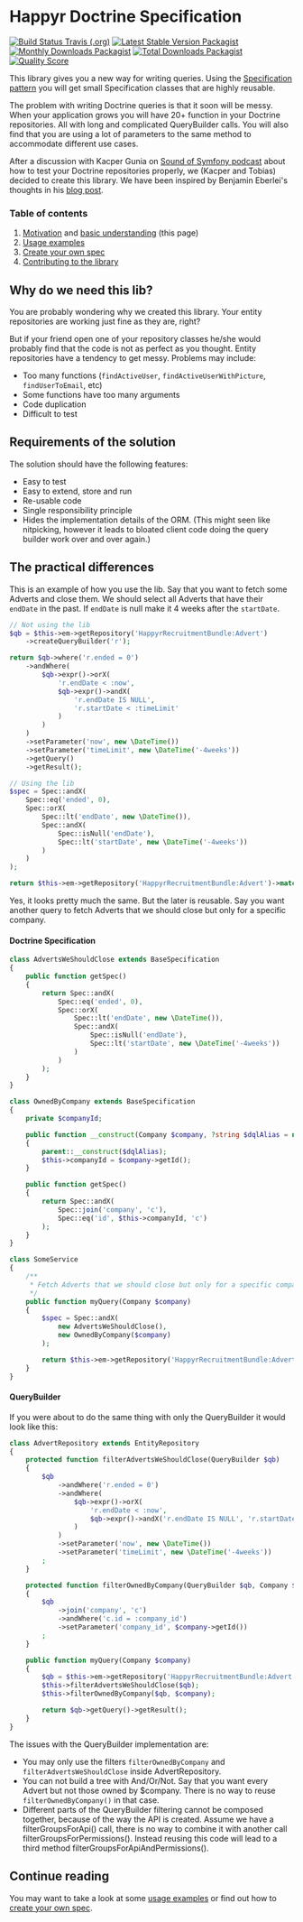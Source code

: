 # Happyr Doctrine Specification
[![Build Status Travis (.org)](https://img.shields.io/travis/happyr/doctrine-specification.svg)](https://travis-ci.org/Happyr/Doctrine-Specification)
[![Latest Stable Version Packagist](https://img.shields.io/packagist/v/happyr/doctrine-specification.svg)](https://packagist.org/packages/happyr/doctrine-specification)
[![Monthly Downloads Packagist](https://img.shields.io/packagist/dm/happyr/doctrine-specification.svg)](https://packagist.org/packages/happyr/doctrine-specification)
[![Total Downloads Packagist](https://img.shields.io/packagist/dt/happyr/doctrine-specification.svg)](https://packagist.org/packages/happyr/doctrine-specification)
[![Quality Score](https://img.shields.io/scrutinizer/g/happyr/doctrine-specification.svg)](https://scrutinizer-ci.com/g/happyr/doctrine-specification)

This library gives you a new way for writing queries. Using the [Specification pattern][wiki_spec_pattern] you will
get small Specification classes that are highly reusable.

The problem with writing Doctrine queries is that it soon will be messy. When your application grows you will have
20+ function in your Doctrine repositories. All with long and complicated QueryBuilder calls. You will also find that
you are using a lot of parameters to the same method to accommodate different use cases.

After a discussion with Kacper Gunia on [Sound of Symfony podcast][sos] about how to test your Doctrine repositories properly, we (Kacper and Tobias) decided to create this library. We have been inspired by Benjamin Eberlei's thoughts in his [blog post][whitewashing].

### Table of contents

1. [Motivation](#why-do-we-need-this-lib) and [basic understanding](#the-practical-differences) (this page)
2. [Usage examples][doc-usage]
3. [Create your own spec][doc-create]
4. [Contributing to the library][contributing]


## Why do we need this lib?

You are probably wondering why we created this library. Your entity repositories are working just fine as they are, right?

But if your friend open one of your repository classes he/she would probably find that the code is not as perfect as you thought.
Entity repositories have a tendency to get messy. Problems may include:

 * Too many functions (`findActiveUser`, `findActiveUserWithPicture`, `findUserToEmail`, etc)
 * Some functions have too many arguments
 * Code duplication
 * Difficult to test

## Requirements of the solution

The solution should have the following features:

* Easy to test
* Easy to extend, store and run
* Re-usable code
* Single responsibility principle
* Hides the implementation details of the ORM. (This might seen like nitpicking, however it leads to bloated client code
doing the query builder work over and over again.)

## The practical differences

This is an example of how you use the lib. Say that you want to fetch some Adverts and close them. We should select all Adverts that have their `endDate` in the past. If `endDate` is null make it 4 weeks after the `startDate`.

```php
// Not using the lib
$qb = $this->em->getRepository('HappyrRecruitmentBundle:Advert')
    ->createQueryBuilder('r');

return $qb->where('r.ended = 0')
    ->andWhere(
        $qb->expr()->orX(
            'r.endDate < :now',
            $qb->expr()->andX(
                'r.endDate IS NULL',
                'r.startDate < :timeLimit'
            )
        )
    )
    ->setParameter('now', new \DateTime())
    ->setParameter('timeLimit', new \DateTime('-4weeks'))
    ->getQuery()
    ->getResult();
```

```php
// Using the lib
$spec = Spec::andX(
    Spec::eq('ended', 0),
    Spec::orX(
        Spec::lt('endDate', new \DateTime()),
        Spec::andX(
            Spec::isNull('endDate'),
            Spec::lt('startDate', new \DateTime('-4weeks'))
        )
    )
);

return $this->em->getRepository('HappyrRecruitmentBundle:Advert')->match($spec);
```

Yes, it looks pretty much the same. But the later is reusable. Say you want another query to fetch Adverts that we
 should close but only for a specific company.

#### Doctrine Specification

```php
class AdvertsWeShouldClose extends BaseSpecification
{
    public function getSpec()
    {
        return Spec::andX(
            Spec::eq('ended', 0),
            Spec::orX(
                Spec::lt('endDate', new \DateTime()),
                Spec::andX(
                    Spec::isNull('endDate'),
                    Spec::lt('startDate', new \DateTime('-4weeks'))
                )
            )
        );
    }
}

class OwnedByCompany extends BaseSpecification
{
    private $companyId;

    public function __construct(Company $company, ?string $dqlAlias = null)
    {
        parent::__construct($dqlAlias);
        $this->companyId = $company->getId();
    }

    public function getSpec()
    {
        return Spec::andX(
            Spec::join('company', 'c'),
            Spec::eq('id', $this->companyId, 'c')
        );
    }
}

class SomeService
{
    /**
     * Fetch Adverts that we should close but only for a specific company
     */
    public function myQuery(Company $company)
    {
        $spec = Spec::andX(
            new AdvertsWeShouldClose(),
            new OwnedByCompany($company)
        );

        return $this->em->getRepository('HappyrRecruitmentBundle:Advert')->match($spec);
    }
}
```

#### QueryBuilder

If you were about to do the same thing with only the QueryBuilder it would look like this:

```php
class AdvertRepository extends EntityRepository
{
    protected function filterAdvertsWeShouldClose(QueryBuilder $qb)
    {
        $qb
            ->andWhere('r.ended = 0')
            ->andWhere(
                $qb->expr()->orX(
                    'r.endDate < :now',
                    $qb->expr()->andX('r.endDate IS NULL', 'r.startDate < :timeLimit')
                )
            )
            ->setParameter('now', new \DateTime())
            ->setParameter('timeLimit', new \DateTime('-4weeks'))
        ;
    }

    protected function filterOwnedByCompany(QueryBuilder $qb, Company $company)
    {
        $qb
            ->join('company', 'c')
            ->andWhere('c.id = :company_id')
            ->setParameter('company_id', $company->getId())
        ;
    }

    public function myQuery(Company $company)
    {
        $qb = $this->em->getRepository('HappyrRecruitmentBundle:Advert')->createQueryBuilder('r');
        $this->filterAdvertsWeShouldClose($qb);
        $this->filterOwnedByCompany($qb, $company);

        return $qb->getQuery()->getResult();
    }
}
```

The issues with the QueryBuilder implementation are:

* You may only use the filters `filterOwnedByCompany` and `filterAdvertsWeShouldClose` inside AdvertRepository.
* You can not build a tree with And/Or/Not. Say that you want every Advert but not those owned by $company. There
is no way to reuse `filterOwnedByCompany()` in that case.
* Different parts of the QueryBuilder filtering cannot be composed together, because of the way the API is created.
Assume we have a filterGroupsForApi() call, there is no way to combine it with another call filterGroupsForPermissions().
Instead reusing this code will lead to a third method filterGroupsForApiAndPermissions().

## Continue reading

You may want to take a look at some [usage examples][doc-usage] or find out
how to [create your own spec][doc-create].



[whitewashing]: http://www.whitewashing.de/2013/03/04/doctrine_repositories.html
[wiki_spec_pattern]: http://en.wikipedia.org/wiki/Specification_pattern
[sos]: http://www.soundofsymfony.com/episode/episode-2/
[doc-usage]: docs/0-usage.md
[doc-create]: docs/1-creatingSpecs.md
[contributing]: CONTRIBUTING.md
